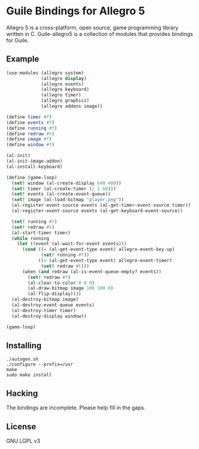 Guile Bindings for Allegro 5
============================

Allegro 5 is a cross-platform, open source, game programming library
written in C. Guile-allegro5 is a collection of modules that provides
bindings for Guile.

Example
-------
```scheme
(use-modules (allegro system)
             (allegro display)
             (allegro events)
             (allegro keyboard)
             (allegro timer)
             (allegro graphics)
             (allegro addons image))

(define timer #f)
(define events #f)
(define running #t)
(define redraw #t)
(define image #f)
(define window #f)

(al-init)
(al-init-image-addon)
(al-install-keyboard)

(define (game-loop)
  (set! window (al-create-display 640 480))
  (set! timer (al-create-timer (/ 1 60)))
  (set! events (al-create-event-queue))
  (set! image (al-load-bitmap "player.png"))
  (al-register-event-source events (al-get-timer-event-source timer))
  (al-register-event-source events (al-get-keyboard-event-source))

  (set! running #t)
  (set! redraw #t)
  (al-start-timer timer)
  (while running
    (let ((event (al-wait-for-event events)))
      (cond ((= (al-get-event-type event) allegro-event-key-up)
             (set! running #f))
            ((= (al-get-event-type event) allegro-event-timer)
             (set! redraw #t)))
      (when (and redraw (al-is-event-queue-empty? events))
        (set! redraw #f)
        (al-clear-to-color 0 0 0)
        (al-draw-bitmap image 100 100 0)
        (al-flip-display))))
  (al-destroy-bitmap image)
  (al-destroy-event-queue events)
  (al-destroy-timer timer)
  (al-destroy-display window))

(game-loop)
```

Installing
----------
```
./autogen.sh
./configure --prefix=/usr
make
sudo make install
```

Hacking
-------
The bindings are incomplete. Please help fill in the gaps.

License
-------
GNU LGPL v3
